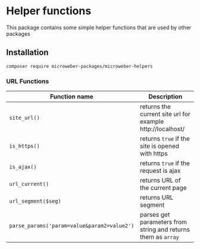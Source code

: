 # Helper functions 

This package contains some simple helper functions that are used by other packages


## Installation

`composer require microweber-packages/microweber-helpers`


### URL Functions 


|  Function name | Description  |
|---|---|
| `site_url()`  |  returns the current site url for example http://localhost/ |
| `is_https()`  |  returns `true` if the site is opened with https |
| `is_ajax()`  |  returns `true` if the request is ajax |
| `url_current()`  |   returns URL of the current page |
| `url_segment($seg)`  |   returns URL segment  |
| `parse_params('param=value&param2=value2')`  | parses get parameters from string and returns them as `array` |


 
 
 
